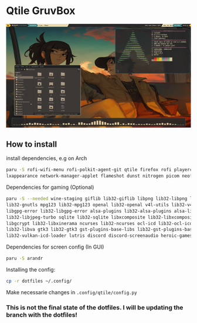 # Qtile GruvBox

<img src="https://github.com/BaGutti/dotfiles/blob/qtile-gruvbox/source/2023-07-22_19-45.png">

## How to install
install dependencies, e.g on Arch
```bash
paru -S rofi-wifi-menu rofi-polkit-agent-git qtile firefox rofi playerctl brightnessctl pavucontrol \
lxappearance network-manager-applet flameshot dunst nitrogen picom neofetch
```
Dependencies for gaming (Optional)
```bash
paru -S --needed wine-staging giflib lib32-giflib libpng lib32-libpng libldap lib32-libldap gnutls \
lib32-gnutls mpg123 lib32-mpg123 openal lib32-openal v4l-utils lib32-v4l-utils libpulse lib32-libpulse \
libgpg-error lib32-libgpg-error alsa-plugins lib32-alsa-plugins alsa-lib lib32-alsa-lib libjpeg-turbo \
lib32-libjpeg-turbo sqlite lib32-sqlite libxcomposite lib32-libxcomposite libxinerama lib32-libgcrypt \
libgcrypt lib32-libxinerama ncurses lib32-ncurses ocl-icd lib32-ocl-icd libxslt lib32-libxslt libva \
lib32-libva gtk3 lib32-gtk3 gst-plugins-base-libs lib32-gst-plugins-base-libs vulkan-icd-loader \
lib32-vulkan-icd-loader lutris discord discord-screenaudio heroic-games-launcher-bin protonup-qt 
```
Dependencies for screen config (In GUI)
```bash
paru -S arandr 
```
Installing the config:
```bash
cp -r dotfiles ~/.config/
```
Make necessarie changes in `.config/qtile/config.py`

### This is not the final state of the dotfiles. I will be updating the branch with the dotfiles!
